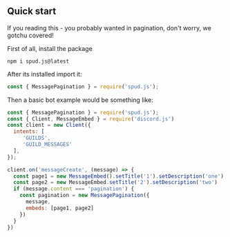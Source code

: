 ## Quick start

If you reading this - you probably  wanted in pagination, don't worry, we gotchu covered!

First of all, install the package
```
npm i spud.js@latest
```
After its installed import it:
```js
const { MessagePagination } = require('spud.js');
```

Then a basic bot example would be something like:
```js
const { MessagePagination } = require('spud.js');
const { Client, MessageEmbed } = require('discord.js')
const client = new Client({
  intents: [
     'GUILDS',
     'GUILD_MESSAGES'
  ],
});

client.on('messageCreate', (message) => {
  const page1 = new MessageEmbed().setTitle('1').setDescription('one')
  const page2 = new MessageEmbed.setTitle('2').setDescription('two')
  if (message.content === 'pagination') {
    const pagination = new MessagePagination({
      message,
      embeds: [page1, page2]
    })   
  }
})
```
